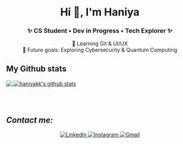 <h1 align="center">Hi 👋, I'm Haniya</h1>
<h3 align="center">✨ CS Student • Dev in Progress • Tech Explorer ✨</h3>
<p align="center">🌱 Learning Git & UI/UX <br> 🔮 Future goals: Exploring Cybersecurity & Quantum Computing</p>


## My Github stats

<a href="https://github.com/haniyakk/haniyakk">
  <img align="center" src="https://api.githubtrends.io/user/svg/haniykk/langs?time_range=one_year&use_percent=True&theme=bright_lights" />
<!--   <img align="center" src="https://github-readme-stats.vercel.app/api/top-langs/?username=haniyakk&hide=python,tcl&title_color=FFFFFF&text_color=FFFFFF&bg_color=071A2C&theme=tokyonight&line_height=27&icon_color=4194FD&langs_count=3" /> -->
</a>
<a href="https://github.com/haniyakk/haniyakk">
<img align="center" src="https://github-readme-stats.vercel.app/api?username=haniyakk&bg_color=071A2C&icon_color=4194FD&show_icons=true&count_private=true&theme=tokyonight&line_height=27&text_color=FFFFFF" alt="haniyakk's github stats"/>
</a>

<br /><br />

<h2><i>Contact me:</i></h2>
<div  align="center">

  <a href="https://www.linkedin.com/in/haniya-khan-kakar/" target="_blank">
    <img src="https://img.shields.io/badge/LinkedIn-%230077B5.svg?&style=flat-square&logo=linkedin&logoColor=white&color=071A2C" alt="LinkedIn">
  </a>
  <a href="https://www.instagram.com/haniyakhankakar/" target="_blank">
    <img src="https://img.shields.io/badge/Instagram-%23E4405F.svg?&style=flat-square&logo=instagram&logoColor=white&color=071A2C" alt="Instagram">
  <a href="mailto:haniyakhankakar8@gmail.com" target="_blank">
  <img src="https://img.shields.io/badge/Gmail-%23071A2C.svg?&style=flat-square&logo=gmail&logoColor=white" alt="Gmail"/>
</a>


</div>
